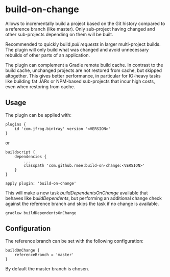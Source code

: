 # build-on-change

Allows to incrementally build a project based on the Git history compared to a reference branch (like master).
Only sub-project having changed and other sub-projects depending on them will be built.
 
Recommended to quickly build *pull requests* in larger multi-project builds. The plugin will only build 
what was changed and avoid unnecessary rebuilds of other parts of an application.
 
The plugin can complement a Gradle remote build cache. In contrast to the build cache, unchanged projects
are not restored from cache, but skipped altogether. This gives better performance, in particular for 
IO-heavy tasks like building fat JARs or NPM-based sub-projects that incur high costs, even when restoring
from cache.


## Usage

The plugin can be applied with:

```
plugins {
    id 'com.jfrog.bintray' version '<VERSION>'
}
```

or

```
buildscript {
	dependencies {
	    ...
		classpath 'com.github.rmee:build-on-change:<VERSION>'
	}
}
```

```
apply plugin: 'build-on-change'
```

This will make a new task *buildDependentsOnChange* available
that behaves like *buildDependents*, but performing an additional
change check against the reference branch and skips the task if
no change is available.

```
gradlew buildDependentsOnChange
```

## Configuration

The reference branch can be set with the following configuration:

```
buildOnChange {
	referenceBranch = 'master'
}
```

By default the master branch is chosen.
